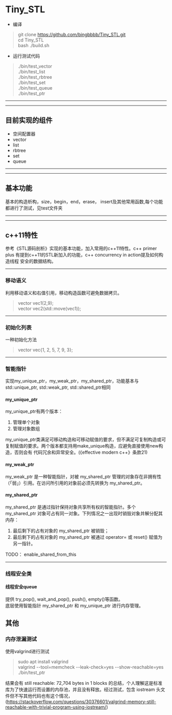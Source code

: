 # Tiny_STL
* 编译
>   git clone https://github.com/bingbbbb/Tiny_STL.git  
>   cd Tiny_STL  
>   bash ./build.sh  
* 运行测试代码
>   ./bin/test_vector  
>   ./bin/test_list  
>   ./bin/test_rbtree  
>   ./bin/test_set  
>   ./bin/test_queue  
>   ./bin/test_ptr  
***
***
## 目前实现的组件
* 空间配置器
* vector
* list
* rbtree
* set   
* queue  
***
***
## 基本功能
基本的构造析构，size，begin，end，erase， insert及其他常用函数,每个功能都进行了测试，见test文件夹
***
***
## c++11特性
参考《STL源码剖析》实现的基本功能，加入常用的c++11特性。c++ primer plus
有提到c++11的STL新加入的功能，c++ concurrency in action提及如何构造线程
安全的数据结构。
***
### 移动语义
利用移动语义和右值引用，移动构造函数可避免数据拷贝。 
>  vector<int> vec1(2,9);  
>  vector<int> vec2(std::move(vec1));  
***
### 初始化列表
一种初始化方法  
>  vector<int> vec{1, 2, 5, 7, 9, 3};  
***
### 智能指针   
实现my_unique_ptr，my_weak_ptr，my_shared_ptr，功能基本与std::unique_ptr, std::weak_ptr, std::shared_ptr相同  
#### my_unique_ptr  
my_unique_ptr有两个版本：  
1) 管理单个对象  
2) 管理对象数组  

my_unique_ptr类满足可移动构造和可移动赋值的要求，但不满足可复制构造或可复制赋值的要求。两个版本都支持用make_unique构造，应避免直接使用new构造，否则会有
代码冗余和异常安全。(《effective modern c++》条款21) 

#### my_weak_ptr  
my_weak_ptr 是一种智能指针，对被 my_shared_ptr 管理的对象存在非拥有性（「弱」）引用。在访问所引用的对象前必须先转换为 my_shared_ptr。  

#### my_shared_ptr 
my_shared_ptr 是通过指针保持对象共享所有权的智能指针。多个 my_shared_ptr 对象可占有同一对象。下列情况之一出现时销毁对象并解分配其内存：
1) 最后剩下的占有对象的 my_shared_ptr 被销毁；  
2) 最后剩下的占有对象的 my_shared_ptr 被通过 operator= 或 reset() 赋值为另一指针。   

TODO： enable_shared_from_this
***
### 线程安全类
#### 线程安全queue  
提供 try_pop(), wait_and_pop(), push(), empty()等函数。  
底层使用智能指针 my_shared_ptr 和 my_unique_ptr 进行内存管理。  

## 其他  
### 内存泄漏测试  
使用valgrind进行测试  
>   sudo apt install valgrind  
>   valgrind --tool=memcheck --leak-check=yes --show-reachable=yes  ./bin/test_ptr  
  
结果会有 still reachable: 72,704 bytes in 1 blocks 的总结，个人理解这是标准库为了快速运行而设置的内存池，并且没有释放。经过测试，包含 iostream 头文件但不写其他代码也有这个情况，(https://stackoverflow.com/questions/30376601/valgrind-memory-still-reachable-with-trivial-program-using-iostream/)
